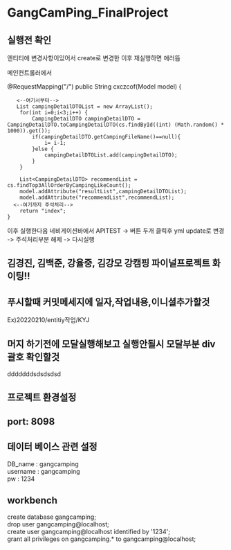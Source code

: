 # GangCamPing_FinalProject

## 실행전 확인 
엔티티에 변경사항이있어서 create로 변경한 이후 재실행하면 에러뜸

메인컨트롤러에서 


 @RequestMapping("/")
    public String cxczcof(Model model) {
       
       <--여기서부터-->
       List campingDetailDTOList = new ArrayList();
        for(int i=0;i<3;i++) {
            CampingDetailDTO campingDetailDTO = CampingDetailDTO.toCampingDetailDTO(cs.findById((int) (Math.random() * 1000)).get());
            if(campingDetailDTO.getCampingFileName()==null){
                i= i-1;
            }else {
                campingDetailDTOList.add(campingDetailDTO);
            }
        }

        List<CampingDetailDTO> recommendList = cs.findTop3AllOrderByCampingLikeCount();
        model.addAttribute("resultList",campingDetailDTOList);
        model.addAttribute("recommendList",recommendList);
      <--여기까지 주석처리-->
        return "index";
    }

이후 실행한다음 네비게이션바에서 APITEST -> 버튼 두개 클릭후 yml update로 변경 -> 주석처리부분 해제 -> 다시실행 














## 김경진, 김백준, 강율중, 김강모 강캠핑 파이널프로젝트 화이팅!!
## 푸시할때 커밋메세지에 일자,작업내용,이니셜추가할것</br> 
 Ex)20220210/entitiy작업/KYJ
## 머지 하기전에 모달실행해보고 실행안될시 모달부분 div 괄호 확인할것 </br> 

dddddddsdsdsdsd
## 프로젝트 환경설정
## port: 8098
## 데이터 베이스 관련 설정 
 DB_name : gangcamping </br>
 username : gangcamping</br>
 pw : 1234</br>

## workbench

create database gangcamping; </br>
drop user gangcamping@localhost;</br>
create user gangcamping@localhost identified by '1234';</br>
grant all privileges on gangcamping.* to gangcamping@localhost;</br>
